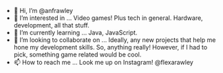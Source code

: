 - 👋 Hi, I’m @anfrawley
- 👀 I’m interested in ... Video games! Plus tech in general. Hardware, development, all that stuff.
- 🌱 I’m currently learning ... Java, JavaScript.
- 💞️ I’m looking to collaborate on ... Ideally, any new projects that help me hone my development skills. So, anything really! However, if I had to pick, something game related would be cool.
- 📫 How to reach me ... Look me up on Instagram! @flexarawley

<!---
anfrawley/anfrawley is a ✨ special ✨ repository because its `README.md` (this file) appears on your GitHub profile.
You can click the Preview link to take a look at your changes.
--->
